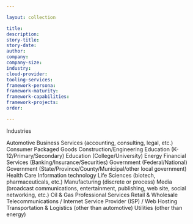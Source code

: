 ```yaml
---

layout: collection

title:
description:
story-title:
story-date:
author:
company:
company-size:
industry:
cloud-provider:
tooling-services:
framework-persona:
framework-maturity:
framework-capabilities:
framework-projects:
order:

---
```



Industries

Automotive
Business Services (accounting, consulting, legal, etc.)
Consumer Packaged Goods
Construction/Engineering
Education (K-12/Primary/Secondary)
Education (College/University)
Energy
Financial Services (Banking/Insurance/Securities)
Government (Federal/National)
Government (State/Province/County/Municipal/other local government)
Health Care
Information technology
Life Sciences (biotech, pharmaceuticals, etc.)
Manufacturing (discrete or process)
Media (broadcast communications, entertainment, publishing, web site, social networking, etc.)
Oil & Gas
Professional Services
Retail & Wholesale
Telecommunications / Internet Service Provider (ISP) / Web Hosting
Transportation & Logistics (other than automotive)
Utilities (other than energy)